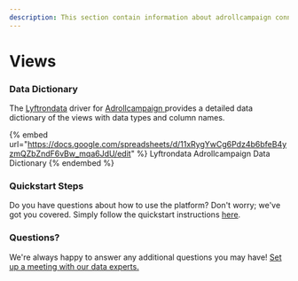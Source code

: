 ```yaml
---
description: This section contain information about adrollcampaign connector views information
---
```


# Views

### Data Dictionary

The [Lyftrondata](https://www.lyftrondata.com/) driver for [Adrollcampaign](https://www.lyftrondata.com/integration/marketing-analytics/adroll//)[ ](https://www.lyftrondata.com/integration/adrollcampaign/)provides a detailed data dictionary of the views with data types and column names.

{% embed url="https://docs.google.com/spreadsheets/d/11xRygYwCg6Pdz4b6bfeB4yzmQZbZndF6vBw_mqa6JdU/edit" %}
Lyftrondata Adrollcampaign Data Dictionary
{% endembed %}

### Quickstart Steps

Do you have questions about how to use the platform? Don't worry; we've got you covered. Simply follow the quickstart instructions [here](../README.md).

### Questions? <a href="#questions" id="questions"></a>

We're always happy to answer any additional questions you may have! [Set up a meeting with our data experts.](https://www.lyftrondata.com/book-a-meeting/)


